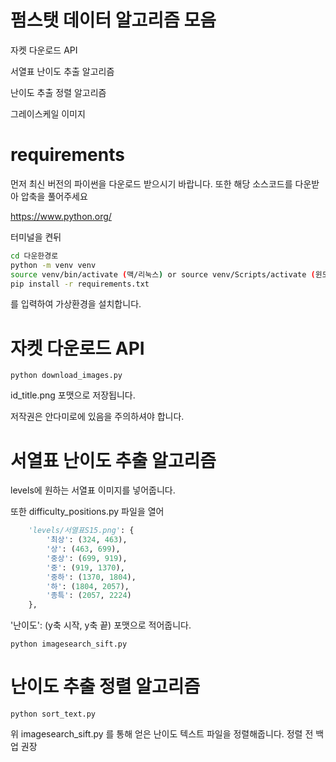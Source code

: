 # 펌스탯 데이터 알고리즘 모음

자켓 다운로드 API

서열표 난이도 추출 알고리즘

난이도 추출 정렬 알고리즘

그레이스케일 이미지


# requirements

먼저 최신 버전의 파이썬을 다운로드 받으시기 바랍니다. 또한 해당 소스코드를 다운받아 압축을 풀어주세요

https://www.python.org/

터미널을 켠뒤
```bash
cd 다운한경로
python -m venv venv
source venv/bin/activate (맥/리눅스) or source venv/Scripts/activate (윈도우)
pip install -r requirements.txt
```
를 입력하여 가상환경을 설치합니다.

# 자켓 다운로드 API

```
python download_images.py
```

id_title.png 포맷으로 저장됩니다.

저작권은 안다미로에 있음을 주의하셔야 합니다.

# 서열표 난이도 추출 알고리즘

levels에 원하는 서열표 이미지를 넣어줍니다.

또한 difficulty_positions.py 파일을 열어

```py
    'levels/서열표S15.png': {
        '최상': (324, 463),
        '상': (463, 699),
        '중상': (699, 919),
        '중': (919, 1370),
        '중하': (1370, 1804),
        '하': (1804, 2057),
        '종특': (2057, 2224)
    },
```
'난이도': (y축 시작, y축 끝) 포맷으로 적어줍니다.

```
python imagesearch_sift.py
```

# 난이도 추출 정렬 알고리즘

```
python sort_text.py
```
위 imagesearch_sift.py 를 통해 얻은 난이도 텍스트 파일을 정렬해줍니다. 정렬 전 백업 권장

